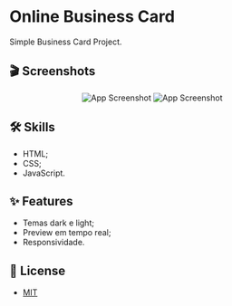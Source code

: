 
# Online Business Card

Simple Business Card Project.


## 🎬 Screenshots

<div align="center">

![App Screenshot]()
![App Screenshot]()

</div>

## 🛠 Skills

* HTML;
* CSS;
* JavaScript.


## ✨ Features

- Temas dark e light;
- Preview em tempo real;
- Responsividade.


## 📜 License

* [MIT](https://choosealicense.com/licenses/mit/)

